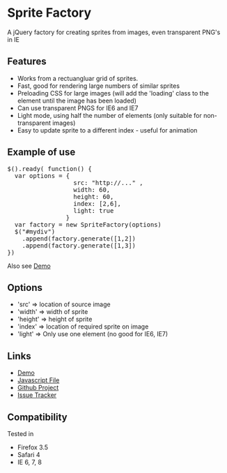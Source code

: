 Sprite Factory
========

A jQuery factory for creating sprites from images, even transparent PNG's in IE

Features
----

* Works from a rectuangluar grid of sprites.
* Fast, good for rendering large numbers of similar sprites
* Preloading CSS for large images (will add the 'loading' class to the element until the image has been loaded)
* Can use transparent PNGS for IE6 and IE7
* Light mode, using half the number of elements (only suitable for non-transparent images)
* Easy to update sprite to a different index - useful for animation

Example of use
----

<pre>
$().ready( function() {
  var options = {
                  src: "http://..." ,
                  width: 60, 
                  height: 60, 
                  index: [2,6], 
                  light: true
                }
  var factory = new SpriteFactory(options)
  $("#mydiv")
    .append(factory.generate([1,2])
    .append(factory.generate([1,3])
})
</pre>

Also see [Demo](http://weepy.github.com/sprite-factory)

Options
---

* 'src' => location of source image
* 'width' => width of sprite
* 'height' => height of sprite
* 'index' => location of required sprite on image
* 'light' => Only use one element (no good for IE6, IE7)



Links
----

* [Demo](http://weepy.github.com/sprite-factory)
* [Javascript File](http://github.com/weepy/sprite-factory/raw/master/sprite-factory.js)
* [Github Project](http://github.com/weepy/sprite-factory)
* [Issue Tracker](http://github.com/weepy/sprite-factory/issues)

Compatibility
----

Tested in

* Firefox 3.5
* Safari 4
* IE 6, 7, 8


